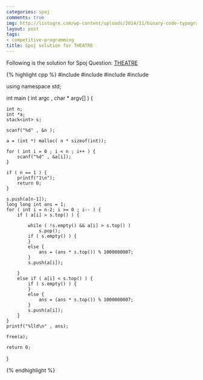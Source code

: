```yaml
---
categories: spoj
comments: true
img: http://listogre.com/wp-content/uploads/2014/11/binary-code-typography-hd-wallpaper-1920x1080-2619-672x372.png
layout: post
tags:
- competitive-programming
title: Spoj solution for THEATRE
---
```


Following is the solution for Spoj Question: [THEATRE](http://www.spoj.com/problems/THEATRE/)

{% highlight cpp %}
#include <iostream>
#include <cstdio>
#include <stack>
#include <cstdlib>

using namespace std;

int main ( int argc , char * argv[] ) {

	int n;
	int *a;
	stack<int> s;

	scanf("%d" , &n );

	a = (int *) malloc( n * sizeof(int));

	for ( int i = 0 ; i < n ; i++ ) {
		scanf("%d" , &a[i]);
	}

	if ( n == 1 ) {
		printf("1\n");
		return 0;
	}

	s.push(a[n-1]);
	long long int ans = 1;
	for ( int i = n-2; i >= 0 ; i-- ) {
		if ( a[i] > s.top() ) {
			
			while ( !s.empty() && a[i] > s.top() )
				s.pop();
			if ( s.empty() ) {
			}
			else {
				ans = (ans * s.top()) % 1000000007;
			}
			s.push(a[i]);
			
		}
		else if ( a[i] < s.top() ) {
			if ( s.empty() ) {
			}
			else {
				ans = (ans * s.top()) % 1000000007;
			}
			s.push(a[i]);
		}
	}
	printf("%lld\n" , ans);

	free(a);

	return 0;
}

{% endhighlight %}